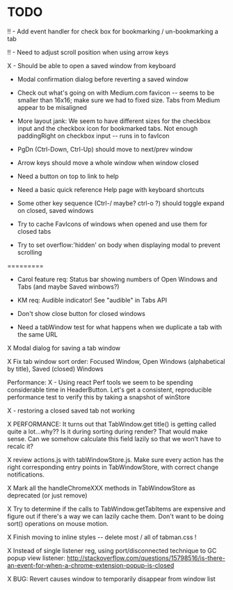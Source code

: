 # TODO


!! - Add event handler for check box for bookmarking / un-bookmarking a tab

!! - Need to adjust scroll position when using arrow keys

X - Should be able to open a saved window from keyboard

- Modal confirmation dialog before reverting a saved window

- Check out what's going on with Medium.com favicon -- seems to be smaller than 16x16; make sure we had to fixed size. Tabs from Medium appear to be misaligned

- More layout jank: We seem to have different sizes for the checkbox input and the checkbox icon for bookmarked tabs. Not enough paddingRight on checkbox input -- runs in to favIcon

- PgDn (Ctrl-Down, Ctrl-Up) should move to next/prev window

- Arrow keys should move a whole window when window closed

- Need a button on top to link to help

- Need a basic quick reference Help page with keyboard shortcuts

- Some other key sequence (Ctrl-/ maybe? ctrl-o ?) should toggle expand on closed, saved windows

- Try to cache FavIcons of windows when opened and use them for closed tabs

- Try to set overflow:'hidden' on body when displaying modal to prevent scrolling

=========

- Carol feature req:  Status bar showing numbers of Open Windows and Tabs (and maybe Saved winbows?)

- KM req: Audible indicator! See "audible" in Tabs API

- Don't show close button for closed windows

- Need a tabWindow test for what happens when we duplicate a tab with the same URL

X Modal dialog for saving a tab window

X Fix tab window sort order: Focused Window, Open Windows (alphabetical by title), Saved (closed) Windows

Performance:
X  - Using react Perf tools we seem to be spending considerable time in HeaderButton.  Let's get a consistent, reproducible performance test
     to verify this by taking a snapshot of winStore    

X - restoring a closed saved tab not working

X PERFORMANCE:  It turns out that TabWindow.get title() is getting called quite a lot...why??  Is it during sorting during render?  That would make sense.  Can we somehow calculate this field lazily so that we won't have to recalc it?

X review actions.js with tabWindowStore.js.  Make sure every action has the right corresponding entry points in TabWindowStore, with correct change notifications.

X Mark all the handleChromeXXX methods in TabWindowStore as deprecated (or just remove)

X Try to determine if the calls to TabWindow.getTabItems are expensive and figure out if there's a way we can lazily cache them. Don't want to be doing sort() operations on mouse motion.

X Finish moving to inline styles -- delete most / all of tabman.css !

X Instead of single listener reg, using port/disconnected technique to GC popup view listener:
  http://stackoverflow.com/questions/15798516/is-there-an-event-for-when-a-chrome-extension-popup-is-closed

X BUG: Revert causes window to temporarily disappear from window list  
